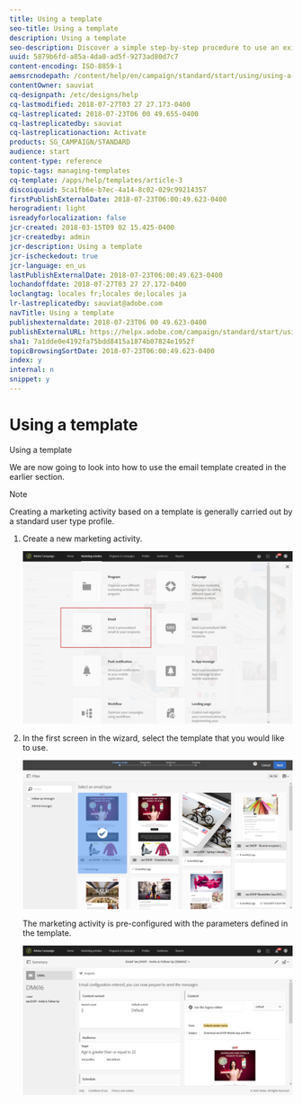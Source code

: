 ```yaml
---
title: Using a template
seo-title: Using a template
description: Using a template
seo-description: Discover a simple step-by-step procedure to use an existing template.
uuid: 5879b6fd-a85a-4da0-ad5f-9273ad80d7c7
content-encoding: ISO-8859-1
aemsrcnodepath: /content/help/en/campaign/standard/start/using/using-a-template
contentOwner: sauviat
cq-designpath: /etc/designs/help
cq-lastmodified: 2018-07-27T03 27 27.173-0400
cq-lastreplicated: 2018-07-23T06 00 49.655-0400
cq-lastreplicatedby: sauviat
cq-lastreplicationaction: Activate
products: SG_CAMPAIGN/STANDARD
audience: start
content-type: reference
topic-tags: managing-templates
cq-template: /apps/help/templates/article-3
discoiquuid: 5ca1fb6e-b7ec-4a14-8c02-029c99214357
firstPublishExternalDate: 2018-07-23T06:00:49.623-0400
herogradient: light
isreadyforlocalization: false
jcr-created: 2018-03-15T09 02 15.425-0400
jcr-createdby: admin
jcr-description: Using a template
jcr-ischeckedout: true
jcr-language: en_us
lastPublishExternalDate: 2018-07-23T06:00:49.623-0400
lochandoffdate: 2018-07-27T03 27 27.172-0400
loclangtag: locales fr;locales de;locales ja
lr-lastreplicatedby: sauviat@adobe.com
navTitle: Using a template
publishexternaldate: 2018-07-23T06 00 49.623-0400
publishExternalURL: https://helpx.adobe.com/campaign/standard/start/using/using-a-template.html
sha1: 7a1dde0e4192fa75bdd8415a1874b07824e1952f
topicBrowsingSortDate: 2018-07-23T06:00:49.623-0400
index: y
internal: n
snippet: y
---
```


# Using a template

Using a template

We are now going to look into how to use the email template created in the earlier section.

>[!NOTE]
>
>Creating a marketing activity based on a template is generally carried out by a standard user type profile.

1. Create a new marketing activity.

   ![](assets/template_5.png)

1. In the first screen in the wizard, select the template that you would like to use.

   ![](assets/template_6.png)

   The marketing activity is pre-configured with the parameters defined in the template.

   ![](assets/template_7.png)

